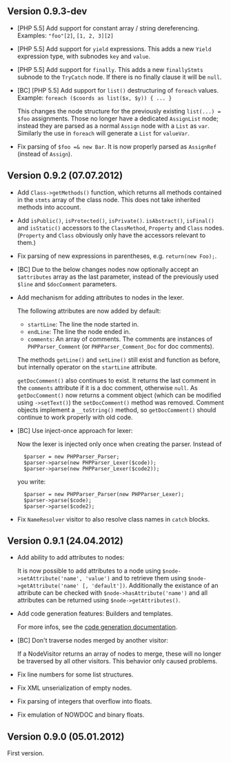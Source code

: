 Version 0.9.3-dev
-----------------

* [PHP 5.5] Add support for constant array / string dereferencing.
  Examples: `"foo"[2]`, `[1, 2, 3][2]`

* [PHP 5.5] Add support for `yield` expressions. This adds a new `Yield` expression type, with subnodes `key` and
  `value`.

* [PHP 5.5] Add support for `finally`. This adds a new `finallyStmts` subnode to the `TryCatch` node. If there is no
  finally clause it will be `null`.

* [BC] [PHP 5.5] Add support for `list()` destructuring of `foreach` values.
  Example: `foreach ($coords as list($x, $y)) { ... }`

  This changes the node structure for the previously existing `list(...) = $foo` assignments. Those no longer have a
  dedicated `AssignList` node; instead they are parsed as a normal `Assign` node with a `List` as `var`. Similarly the
  use in `foreach` will generate a `List` for `valueVar`.

* Fix parsing of `$foo =& new Bar`. It is now properly parsed as `AssignRef` (instead of `Assign`).

Version 0.9.2 (07.07.2012)
--------------------------
* Add `Class->getMethods()` function, which returns all methods contained in the `stmts` array of the class node. This
  does not take inherited methods into account.

* Add `isPublic()`, `isProtected()`, `isPrivate()`. `isAbstract()`, `isFinal()` and `isStatic()` accessors to the
  `ClassMethod`, `Property` and `Class` nodes. (`Property` and `Class` obviously only have the accessors relevant to
  them.)

* Fix parsing of new expressions in parentheses, e.g. `return(new Foo);`.

* [BC] Due to the below changes nodes now optionally accept an `$attributes` array as the
  last parameter, instead of the previously used `$line` and `$docComment` parameters.

* Add mechanism for adding attributes to nodes in the lexer.

  The following attributes are now added by default:

   * `startLine`: The line the node started in.
   * `endLine`: The line the node ended in.
   * `comments`: An array of comments. The comments are instances of `PHPParser_Comment`
     (or `PHPParser_Comment_Doc` for doc comments).

  The methods `getLine()` and `setLine()` still exist and function as before, but internally
  operator on the `startLine` attribute.

  `getDocComment()` also continues to exist. It returns the last comment in the `comments`
  attribute if it is a doc comment, otherwise `null`. As `getDocComment()` now returns a
  comment object (which can be modified using `->setText()`) the `setDocComment()` method was
  removed. Comment objects implement a `__toString()` method, so `getDocComment()` should
  continue to work properly with old code.

* [BC] Use inject-once approach for lexer:

  Now the lexer is injected only once when creating the parser. Instead of

        $parser = new PHPParser_Parser;
        $parser->parse(new PHPParser_Lexer($code));
        $parser->parse(new PHPParser_Lexer($code2));

  you write:

        $parser = new PHPParser_Parser(new PHPParser_Lexer);
        $parser->parse($code);
        $parser->parse($code2);

* Fix `NameResolver` visitor to also resolve class names in `catch` blocks.

Version 0.9.1 (24.04.2012)
--------------------------

* Add ability to add attributes to nodes:

  It is now possible to add attributes to a node using `$node->setAttribute('name', 'value')` and to retrieve them using
  `$node->getAttribute('name' [, 'default'])`. Additionally the existance of an attribute can be checked with
  `$node->hasAttribute('name')` and all attributes can be returned using `$node->getAttributes()`.

* Add code generation features: Builders and templates.

  For more infos, see the [code generation documentation][1].

* [BC] Don't traverse nodes merged by another visitor:

  If a NodeVisitor returns an array of nodes to merge, these will no longer be traversed by all other visitors. This
  behavior only caused problems.

* Fix line numbers for some list structures.
* Fix XML unserialization of empty nodes.
* Fix parsing of integers that overflow into floats.
* Fix emulation of NOWDOC and binary floats.

Version 0.9.0 (05.01.2012)
--------------------------

First version.

 [1]: https://github.com/nikic/PHP-Parser/blob/master/doc/3_Code_generation.markdown